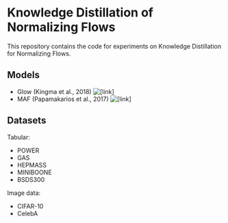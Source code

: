 # Knowledge Distillation of Normalizing Flows

This repository contains the code for experiments on Knowledge Distillation for Normalizing Flows.  

## Models
- Glow (Kingma et al., 2018) ![[link]](https://arxiv.org/abs/1807.03039)
- MAF (Papamakarios et al., 2017) ![[link]](https://arxiv.org/abs/1705.07057)

## Datasets

Tabular:
- POWER
- GAS
- HEPMASS
- MINIBOONE
- BSDS300

Image data:
- CIFAR-10
- CelebA
